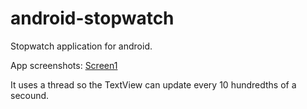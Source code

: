 android-stopwatch
=================

Stopwatch application for android. 

App screenshots:
[Screen1](http://imgur.com/kmknjTL)

It uses a thread so the TextView can update every 10 hundredths of a secound.
